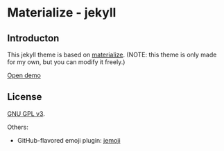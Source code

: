 Materialize - jekyll
==============


## Introducton

This jekyll theme is based on [materialize](http://materializecss.com).
(NOTE: this theme is only made for my own, but you can modify it freely.)

[Open demo](https://mumuxme.github.io/materialize-jekyll/)


## License

[GNU GPL v3](http://www.gnu.org/licenses/).

Others:

- GitHub-flavored emoji plugin: [jemoji](https://github.com/jekyll/jemoji)
